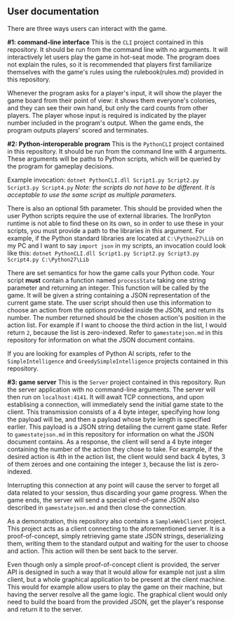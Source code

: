 ﻿## User documentation

There are three ways users can interact with the game.

**#1: command-line interface**
This is the `CLI` project contained in this repository. It should be run from the command line with no arguments. It will interactively let users play the game in hot-seat mode. The program does not explain the rules, so it is recommended that players first familiarize themselves with the game's rules using the rulebook(rules.md) provided in this repository.

Whenever the program asks for a player's input, it will show the player the game board from their point of view: it shows them everyone's colonies, and they can see their own hand, but only the card counts from other players. The player whose input is required is indicated by the player number included in the program's output. When the game ends, the program outputs players' scored and terminates.

**#2: Python-interoperable program**
This is the `PythonCLI` project contained in this repository. It should be run from the command line with 4 arguments. These arguments will be paths to Python scripts, which will be queried by the program for gameplay decisions.

Example invocation: `dotnet PythonCLI.dll Script1.py Script2.py Script3.py Script4.py`
*Note: the scripts do not have to be different. It is acceptable to use the same script as multiple parameters.*

There is also an optional 5th parameter. This should be provided when the user Python scripts require the use of external libraries. The IronPyton runtime is not able to find these on its own, so in order to use these in your scripts, you must provide a path to the libraries in this argument. For example, if the Python standard libraries are located at `C:\Python27\Lib` on my PC and I want to say `import json` in my scripts, an invocation could look like this: `dotnet PythonCLI.dll Script1.py Script2.py Script3.py Script4.py C:\Python27\Lib`

There are set semantics for how the game calls your Python code. Your script **must** contain a function named `processState` taking one string parameter and returning an integer. This function will be called by the game. It will be given a string containing a JSON representation of the current game state. The user script should then use this information to choose an action from the options provided inside the JSON, and return its number. The number returned should be the chosen action's position in the action list. For example if I want to choose the third action in the list, I would return `2`, because the list is zero-indexed. Refer to `gamestatejson.md` in this repository for information on what the JSON document contains.

If you are looking for examples of Python AI scripts, refer to the `SimpleIntelligence` and `GreedySimpleIntelligence` projects contained in this repository.

**#3: game server**
This is the `Server` project contained in this repository. Run the server application with no command-line arguments. The server will then run on `localhost:4141`. It will await TCP connections, and upon establising a connection, will immediately send the initial game state to the client. This transmission consists of a 4 byte integer, specifying how long the payload will be, and then a payload whose byte length is specified earlier. This payload is a JSON string detailing the current game state. Refer to `gamestatejson.md` in this repository for information on what the JSON document contains. As a response, the client will send a 4 byte integer containing the number of the action they chose to take. For example, if the desired action is 4th in the action list, the client would send back 4 bytes, 3 of them zeroes and one containing the integer `3`, because the list is zero-indexed.

Interrupting this connection at any point will cause the server to forget all data related to your session, thus discarding your game progress. When the game ends, the server will send a special end-of-game JSON also described in `gamestatejson.md` and then close the connection.

As a demonstration, this repository also contains a `SampleWebClient` project. This project acts as a client connecting to the aforementioned server. It is a proof-of-concept, simply retrieving game state JSON strings, deserializing them, writing them to the standard output and waiting for the user to choose and action. This action will then be sent back to the server.

Even though only a simple proof-of-concept client is provided, the server API is designed in such a way that it would allow for example not just a slim client, but a whole graphical application to be present at the client machine. This would for example allow users to play the game on their machine, but having the server resolve all the game logic. The graphical client would only need to build the board from the provided JSON, get the player's response and return it to the server.
